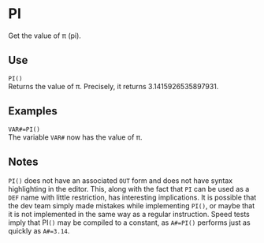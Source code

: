 # PI #
Get the value of π (pi).

## Use ##
`PI()`  
Returns the value of π. Precisely, it returns 3.1415926535897931.

## Examples ##
`VAR#=PI()`  
The variable `VAR#` now has the value of π.

## Notes ##
`PI()` does not have an associated `OUT` form and does not have syntax highlighting in the editor.
This, along with the fact that `PI` can be used as a `DEF` name with little restriction,
has interesting implications. It is possible that the dev team simply made mistakes while implementing `PI()`,
or maybe that it is not implemented in the same way as a regular instruction.
Speed tests imply that PI`()` may be compiled to a constant, as `A#=PI()` performs just as quickly as `A#=3.14`.
